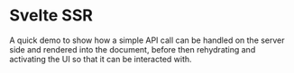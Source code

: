 # Svelte SSR

A quick demo to show how a simple API call can be handled on the server side and rendered into the document, before then rehydrating and activating the UI so that it can be interacted with.